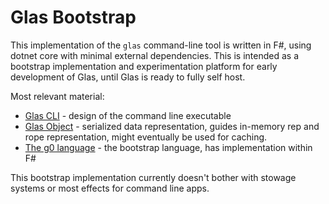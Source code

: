# Glas Bootstrap

This implementation of the `glas` command-line tool is written in F#, using dotnet core with minimal external dependencies. This is intended as a bootstrap implementation and experimentation platform for early development of Glas, until Glas is ready to fully self host.

Most relevant material:

* [Glas CLI](../docs/GlasCLI.md) - design of the command line executable
* [Glas Object](../docs/GlasObject.md) - serialized data representation, guides in-memory rep and rope representation, might eventually be used for caching.
* [The g0 language](../glas-src/language-g0/README.md) - the bootstrap language, has implementation within F#

This bootstrap implementation currently doesn't bother with stowage systems or most effects for command line apps.
